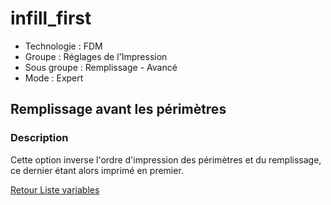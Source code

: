 # infill_first

* Technologie : FDM
* Groupe : Réglages de l'Impression
* Sous groupe : Remplissage - Avancé
* Mode : Expert

## Remplissage avant les périmètres

### Description

Cette option inverse l'ordre d'impression des périmètres et du remplissage, ce dernier étant alors imprimé en premier.

[Retour Liste variables](variable_list.md)
